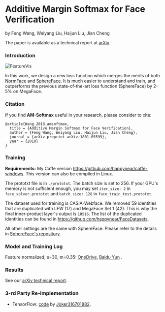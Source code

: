 # Additive Margin Softmax for Face Verification 

by Feng Wang, Weiyang Liu, Haijun Liu, Jian Cheng

The paper is available as a technical report at [arXiv](https://arxiv.org/abs/1801.05599).

### Introduction

![FeatureVis](assets/FeatureVis.png)

In this work, we design a new loss function which merges the merits of both [NormFace](https://github.com/happynear/NormFace) and [SphereFace](https://github.com/wy1iu/sphereface). It is much easier to understand and train, and outperforms the previous state-of-the-art loss function (SphereFace) by 2-5% on MegaFace. 

### Citation
If you find **AM-Softmax** useful in your research, please consider to cite:

	@article{Wang_2018_amsoftmax,
	  title = {Additive Margin Softmax for Face Verification},
	  author = {Feng Wang, Weiyang Liu, Haijun Liu, Jian Cheng},
	  journal = {arXiv preprint arXiv:1801.05599},
	  year = {2018}
	}

### Training

**Requirements:** My Caffe version https://github.com/happynear/caffe-windows. This version can also be compiled in Linux.

The prototxt file is in `./prototxt`. The batch size is set to 256. If your GPU's memory is not sufficient enough, you may set `iter_size: 2` in `face_solver.prototxt` and `batch_size: 128` in `face_train_test.prototxt`.

The dataset used for training is CASIA-Webface. We removed 59 identities that are duplicated with LFW (17) and MegaFace Set 1 (42). This is why the final inner-product layer's output is `10516`. The list of the duplicated identities can be found in https://github.com/happynear/FaceDatasets.

All other settings are the same with SphereFace. Please refer to the details in [SphereFace's repository](https://github.com/wy1iu/sphereface).

### Model and Training Log

Feature normalized, s=30, m=0.35: [OneDrive](https://stduestceducn-my.sharepoint.com/:u:/g/personal/201411020102_std_uestc_edu_cn/ER-9FNdXCXtPlZAwZQwFmW0BdMVUjG8_y9IodYfoHVYXSg?e=QBG13o), [Baidu Yun](https://pan.baidu.com/s/1hulG7QW) .

### Results
See our [arXiv technical report](https://arxiv.org/abs/1801.05599).

### 3-rd Party Re-implementation
- TensorFlow: [code](https://github.com/Joker316701882/Additive-Margin-Softmax) by [Joker316701882](https://github.com/Joker316701882).
